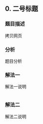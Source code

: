 ## 0. 二号标题

### 题目描述

拷贝网页

### 分析

题目分析

### 解法一

解法一说明

```python

```

### 解法二

解法二说明

```python

```

